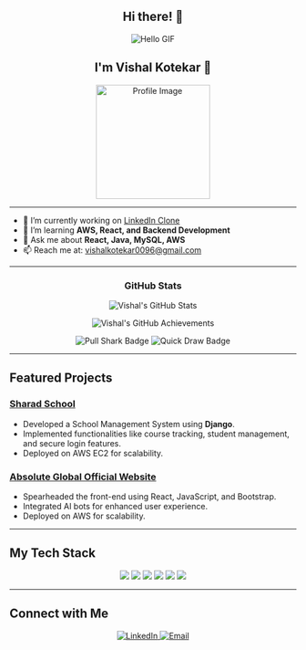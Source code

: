 <h2 align="center">Hi there! 👋</h2>

<p align="center">
  <img src="https://camo.githubusercontent.com/f8576a8200fe0a4bbb11d8e0ce002796ce87dafe54773948a969757624d84deb/68747470733a2f2f7265732e636c6f7564696e6172792e636f6d2f736a6465762f696d6167652f75706c6f61642f76313633363837333937322f4769742d526561646d652f48656c6c6f5f315f7270656d6e752e676966" alt="Hello GIF" />
</p>

<h2 align="center">
  I'm Vishal Kotekar 👋
</h2>

<p align="center">
  <img src="https://github.com/user-attachments/assets/c0e272ad-447c-40fc-8787-a950f3e7f934" alt="Profile Image" width="200" />
</p>

---

- 🔭 I’m currently working on [LinkedIn Clone](https://github.com/VishalKotekar/linkedin-clone)
- 🌱 I’m learning **AWS, React, and Backend Development**
- 💬 Ask me about **React, Java, MySQL, AWS**
- 📫 Reach me at: [vishalkotekar0096@gmail.com](mailto:vishalkotekar0096@gmail.com)

---

<h3 align="center">GitHub Stats</h3>

<p align="center">
  <img src="https://github-readme-stats.vercel.app/api?username=VishalKotekar&show_icons=true&theme=radical" alt="Vishal's GitHub Stats"/>
</p>

<p align="center">
  <img src="https://github-profile-trophy.vercel.app/?username=VishalKotekar&theme=onedark&row=1&column=2&margin-w=15&margin-h=15" alt="Vishal's GitHub Achievements"/>
</p>

<p align="center">
  <img src="https://img.shields.io/badge/Achievements-Pull%20Shark-ffcc29?style=flat&logo=github&logoColor=black" alt="Pull Shark Badge"/>
  <img src="https://img.shields.io/badge/Achievements-Quick%20Draw-ffcc29?style=flat&logo=github&logoColor=black" alt="Quick Draw Badge"/>
</p>

---

## Featured Projects

### [Sharad School](https://github.com/VishalKotekar/SharadSchool)
- Developed a School Management System using **Django**.
- Implemented functionalities like course tracking, student management, and secure login features.
- Deployed on AWS EC2 for scalability.

### [Absolute Global Official Website](https://absolute-global.com/)
- Spearheaded the front-end using React, JavaScript, and Bootstrap.
- Integrated AI bots for enhanced user experience.
- Deployed on AWS for scalability.

---

## My Tech Stack

<p align="center">
  <img src="https://img.shields.io/badge/React-%2320232a.svg?style=for-the-badge&logo=react&logoColor=%2361DAFB"/>
  <img src="https://img.shields.io/badge/Java-%23007396.svg?style=for-the-badge&logo=java&logoColor=white"/>
  <img src="https://img.shields.io/badge/SQL-%234477A1.svg?style=for-the-badge&logo=postgresql&logoColor=white"/>
  <img src="https://img.shields.io/badge/AWS-EC2-%23FF9900.svg?style=for-the-badge&logo=amazon-aws&logoColor=white"/>
  <img src="https://img.shields.io/badge/HTML-%23E34F26.svg?style=for-the-badge&logo=html5&logoColor=white"/>
  <img src="https://img.shields.io/badge/CSS-%231572B6.svg?style=for-the-badge&logo=css3&logoColor=white"/>
</p>

---

## Connect with Me

<p align="center">
  <a href="https://www.linkedin.com/in/vishal-kotekar-6b1081232/" target="_blank">
    <img src="https://img.shields.io/badge/LinkedIn-%230A66C2.svg?style=for-the-badge&logo=linkedin&logoColor=white" alt="LinkedIn"/>
  </a>
  <a href="mailto:vishalkotekar0096@gmail.com" target="_blank">
    <img src="https://img.shields.io/badge/Email-%23D14836.svg?style=for-the-badge&logo=gmail&logoColor=white" alt="Email"/>
  </a>
</p>
